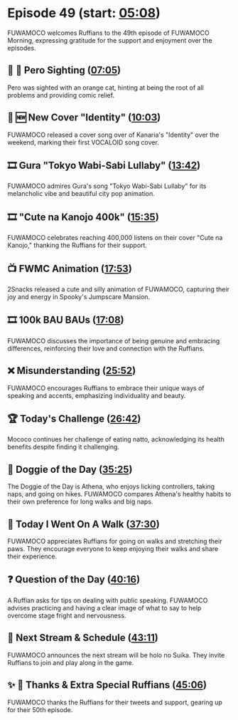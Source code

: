 # Episode 49 (start: [05:08](https://youtu.be/6wfIKjnYxwQ?t=05m08s))

FUWAMOCO welcomes Ruffians to the 49th episode of FUWAMOCO Morning, expressing gratitude for the support and enjoyment over the episodes.

## 👀 💜 Pero Sighting ([07:05](https://youtu.be/6wfIKjnYxwQ?t=07m05s))

Pero was sighted with an orange cat, hinting at being the root of all problems and providing comic relief.

## 🎤 🆕 New Cover "Identity" ([10:03](https://youtu.be/6wfIKjnYxwQ?t=10m03s))

FUWAMOCO released a cover song over of Kanaria's "Identity" over the weekend, marking their first VOCALOID song cover.

## 🎞️ Gura "Tokyo Wabi-Sabi Lullaby" ([13:42](https://youtu.be/6wfIKjnYxwQ?t=13m42s))

FUWAMOCO admires Gura's song "Tokyo Wabi-Sabi Lullaby" for its melancholic vibe and beautiful city pop animation.

## 🎞️ "Cute na Kanojo 400k" ([15:35](https://youtu.be/6wfIKjnYxwQ?t=15m35s))

FUWAMOCO celebrates reaching 400,000 listens on their cover "Cute na Kanojo," thanking the Ruffians for their support.

## 📺 FWMC Animation ([17:53](https://youtu.be/6wfIKjnYxwQ?t=17m53s))

2Snacks released a cute and silly animation of FUWAMOCO, capturing their joy and energy in Spooky's Jumpscare Mansion.

## 🎞️ 100k BAU BAUs ([17:08](https://youtu.be/6wfIKjnYxwQ?t=17m08s))

FUWAMOCO discusses the importance of being genuine and embracing differences, reinforcing their love and connection with the Ruffians.

## ❌ Misunderstanding ([25:52](https://youtu.be/6wfIKjnYxwQ?t=25m52s))

FUWAMOCO encourages Ruffians to embrace their unique ways of speaking and accents, emphasizing individuality and beauty.

## 🏆 Today's Challenge ([26:42](https://youtu.be/6wfIKjnYxwQ?t=26m42s))

Mococo continues her challenge of eating natto, acknowledging its health benefits despite finding it challenging.

## 🐶 Doggie of the Day ([35:25](https://youtu.be/6wfIKjnYxwQ?t=35m25s))

The Doggie of the Day is Athena, who enjoys licking controllers, taking naps, and going on hikes. FUWAMOCO compares Athena's healthy habits to their own preference for long walks and big naps.

## 🚶 Today I Went On A Walk ([37:30](https://youtu.be/6wfIKjnYxwQ?t=37m30s))

FUWAMOCO appreciates Ruffians for going on walks and stretching their paws. They encourage everyone to keep enjoying their walks and share their experience.

## ❓ Question of the Day ([40:16](https://youtu.be/6wfIKjnYxwQ?t=40m16s))

A Ruffian asks for tips on dealing with public speaking. FUWAMOCO advises practicing and having a clear image of what to say to help overcome stage fright and nervousness.

## 📅 Next Stream & Schedule ([43:11](https://youtu.be/6wfIKjnYxwQ?t=43m11s))

FUWAMOCO announces the next stream will be holo no Suika. They invite Ruffians to join and play along in the game​​.

## ✨ 🐾 Thanks & Extra Special Ruffians ([45:06](https://youtu.be/6wfIKjnYxwQ?t=45m06s))

FUWAMOCO thanks the Ruffians for their tweets and support, gearing up for their 50th episode.
